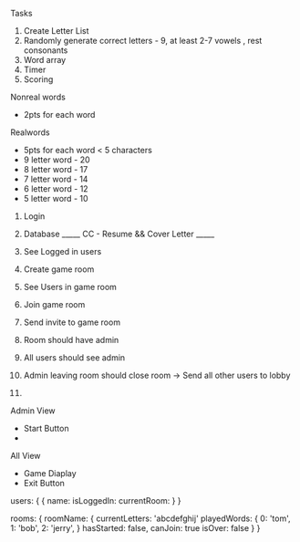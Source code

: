 Tasks
1. Create Letter List
2. Randomly generate correct letters - 9, at least 2-7 vowels , rest consonants
3. Word array
4. Timer
5. Scoring

Nonreal words
- 2pts for each word

Realwords
- 5pts for each word < 5 characters 
- 9 letter word - 20
- 8 letter word - 17
- 7 letter word - 14
- 6 letter word - 12
- 5 letter word - 10


1. Login
2. Database
_____ CC - Resume && Cover Letter _____
3. See Logged in users
4. Create game room
5. See Users in game room
6. Join game room
7. Send invite to game room

1. Room should have admin
2. All users should see admin
3. Admin leaving room should close room -> Send all other users to lobby
4. 

Admin View
- Start Button
-  

All View
- Game Diaplay
 - Exit Button



users: {
  {
    name:
    isLoggedIn: 
    currentRoom: 
  }
}


rooms: {
  roomName: {
    currentLetters: 'abcdefghij'
    playedWords: {
      0: 'tom',
      1: 'bob',
      2: 'jerry',
    }
    hasStarted: false,
    canJoin: true
    isOver: false
  }
}
